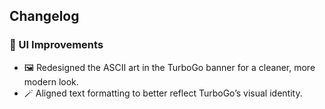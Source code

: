 ## Changelog

### 💄 UI Improvements
- 🖼️ Redesigned the ASCII art in the TurboGo banner for a cleaner, more modern look.
- 🪄 Aligned text formatting to better reflect TurboGo’s visual identity.
